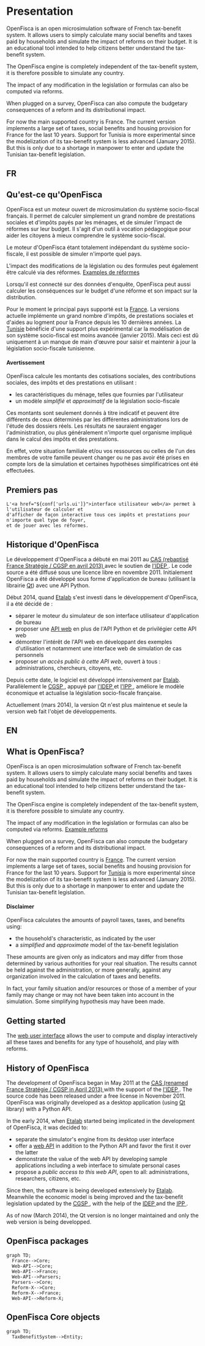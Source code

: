 # Presentation

OpenFisca is an open microsimulation software of French tax-benefit system.
It allows users to simply calculate many social benefits and taxes paid by households and simulate the impact of reforms on their budget.
It is an educational tool intended to help citizens better understand the tax-benefit system.

The OpenFisca engine is completely independent of the tax-benefit system, it is therefore possible to simulate any country.

The impact of any modification in the legislation or formulas can also be computed via reforms.

When plugged on a survey, OpenFisca can also compute the budgetary consequences of a reform and its distributional impact.

For now the main supported country is France. The current version implements a large set of taxes, social benefits and housing provision for France for the last 10 years. Support for Tunisia is more experimental since the modelization of its tax-benefit system is less advanced (January 2015). But this is only due to a shortage in manpower to enter and update the Tunisian tax-benefit legislation.

## FR

<h2>Qu'est-ce qu'OpenFisca</h2>

<p>
    OpenFisca est un moteur ouvert de microsimulation du système socio-fiscal français.
    Il permet de calculer simplement un grand nombre de prestations sociales et d'impôts payés
    par les ménages, et de simuler l'impact de réformes sur leur budget.
    Il s'agit d'un outil à vocation pédagogique pour aider les citoyens à mieux comprendre le système
    socio-fiscal.
</p>

<p>
    Le moteur d'OpenFisca étant totalement indépendant du système socio-fiscale, il est possible de simuler
    n'importe quel pays.
</p>

<p>
    L'impact des modifications de la législation ou des formules peut également être calculé via des réformes.
    <a href="${urls.get_url(ctx, 'reforms')}">Examples de réformes</a>
</p>

<p>
    Lorsqu'il est connecté sur des données d'enquête, OpenFisca peut aussi calculer les conséquences sur le
    budget d'une réforme et son impact sur la distribution.
</p>

<p>
    Pour le moment le principal pays supporté est la
    <a href="https://github.com/openfisca/openfisca-france" rel="external" target="_blank">France</a>.
    La versions actuelle implémente un grand nombre d'impôts, de prestations sociales et d'aides au logment
    pour la France depuis les 10 dernières années.
    La <a href="https://github.com/openfisca/openfisca-tunisia" rel="external" target="_blank">Tunisie</a>
    bénéficie d'une support plus expérimental car la modélisation de son système socio-fiscal est moins
    avancée (janvier 2015).
    Mais ceci est dû uniquement à un manque de main d'œuvre pour saisir et maintenir à jour la législation
    socio-fiscale tunisienne.
</p>

<div class="alert alert-warning">
    <h4>Avertissement</h4>
    <p>
        OpenFisca calcule les montants des cotisations sociales, des contributions sociales, des impôts
        et des prestations en utilisant :
    </p>
    <ul>
        <li>les caractéristiques du ménage, telles que fournies par l'utilisateur</li>
        <li>un modèle <em>simplifié</em> et <em>approximatif</em> de la législation socio-fiscale</li>
    </ul>
    <p>
        Ces montants sont seulement donnés à titre indicatif et peuvent être différents de ceux déterminés
        par les différentes administrations lors de l'étude des dossiers réels.
        Les résultats ne sauraient engager l'administration, ou plus généralement n'importe quel organisme
        impliqué dans le calcul des impôts et des prestations.
    </p>
    <p>
        En effet, votre situation familiale et/ou vos ressources ou celles de l'un des membres de votre
        famille peuvent changer ou ne pas avoir été prises en compte lors de la simulation et
        certaines hypothèses simplificatrices ont été effectuées.
    </p>
</div>

<h2>Premiers pas</h2>

<p>

    L'<a href="${conf['urls.ui']}">interface utilisateur web</a> permet à l'utilisateur de calculer et
    d'afficher de façon interactive tous ces impôts et prestations pour n'importe quel type de foyer,
    et de jouer avec les réformes.
</p>

<h2>Historique d'OpenFisca</h2>

<p>
    Le développement d'OpenFisca a débuté en mai 2011 au
    <a href="http://www.strategie.gouv.fr/" rel="external" target="_blank">
      <abbr title="Centre d'analyse stratégique">CAS</abbr>
      (rebaptisé France Stratégie /
      <abbr title="Commissariat général à la stratégie et à la prospective">CGSP</abbr>
      en avril 2013)
    </a>
    avec le soutien de
    <a href="http://www.idep-fr.org/" rel="external" target="_blank">
        l'<abbr title="Institut d'économie publique">IDEP</abbr>
    </a>.
    Le code source a été diffusé sous une licence libre en novembre 2011.
    Initialement OpenFisca a été développé sous forme d'application de bureau
    (utilisant la librairie <a href="http://qt-project.org/" rel="external" target="_blank">Qt</a>)
    avec une API Python.
</p>
<p>
    Début 2014, quand <a href="https://www.etalab.gouv.fr/" rel="external" target="_blank">Etalab</a>
    s'est investi dans le développement d'OpenFisca, il a été décidé de :
</p>
<ul>
    <li>
        séparer le moteur du simulateur de son interface utilisateur d'application de bureau
    </li>
    <li>
        proposer une <a href="${urls.get_url(ctx, 'documentation', 'api')}">API web</a> en plus de l'API Python
        et de privilégier cette API web
    </li>
    <li>
        démontrer l'intérêt de l'API web en développant des exemples d'utilisation et notamment une
        interface web de simulation de cas personnels
    </li>
    <li>
        proposer un <em>accès public à cette API web</em>, ouvert à tous : administrations,
        chercheurs, citoyens, etc.
    </li>
</ul>
<p>
    Depuis cette date, le logiciel est développé intensivement par
    <a href="https://www.etalab.gouv.fr/" rel="external" target="_blank">Etalab</a>.
    Parallèlement le
    <a href="http://www.strategie.gouv.fr/" rel="external" target="_blank">
        <abbr title="Commissariat général à la stratégie et à la prospective">CGSP</abbr>
    </a>,
    appuyé par
    <a href="http://www.idep-fr.org/" rel="external" target="_blank">
        l'<abbr title="Institut d'économie publique">IDEP</abbr>
    </a>
    et
    <a href="http://www.ipp.eu/" rel="external" target="_blank">
        l'<abbr title="Institut des politiques publiques">IPP</abbr>
    </a>, améliore le modèle économique et actualise la législation socio-fiscale française.
</p>
<p>
    Actuellement (mars 2014), la version Qt n'est plus maintenue et seule la version web fait l'objet de
    développements.
</p>

## EN

<h2>What is OpenFisca?</h2>

<p>
    OpenFisca is an open microsimulation software of French tax-benefit system. It allows users to simply
    calculate many social benefits and taxes paid by households and simulate
    the impact of reforms on their budget.
    It is an educational tool intended to help citizens better understand the tax-benefit system.
</p>

<p>
    The OpenFisca engine is completely independent of the tax-benefit system,
    it is therefore possible to simulate any country.
</p>

<p>
    The impact of any modification in the legislation or formulas can also be computed via reforms.
    <a href="${urls.get_url(ctx, 'reforms')}">Example reforms</a>
</p>

<p>
    When plugged on a survey, OpenFisca can also compute the budgetary consequences
    of a reform and its distributional impact.
</p>

<p>
    For now the main supported country is
    <a href="https://github.com/openfisca/openfisca-france" rel="external" target="_blank">France</a>.
    The current version implements a large set of taxes, social benefits
    and housing provision for France for the last 10 years.
    Support for
    <a href="https://github.com/openfisca/openfisca-tunisia" rel="external" target="_blank">Tunisia</a>
    is more experimental since the modelization of its tax-benefit system is less advanced (January 2015).
    But this is only due to a shortage in manpower to enter and update the Tunisian tax-benefit legislation.
</p>

<div class="alert alert-warning">
    <h4>Disclaimer</h4>
    <p>OpenFisca calculates the amounts of payroll taxes, taxes, and benefits using:</p>
    <ul>
        <li>the household's characteristic, as indicated by the user</li>
        <li>a <em>simplified</em> and <em>approximate</em> model of the tax-benefit legislation</li>
    </ul>
    <p>
        These amounts are given only as indicators and may differ from those determined by various authorities
        for your real situation. The results cannot be held against the administration,
        or more generally, against any organization involved in the calculation of taxes and benefits.
    </p>
    <p>
        In fact, your family situation and/or resources or those of a member of your family may change or
        may not have been taken into account in the simulation. Some simplifying hypothesis may have been made.
    </p>
</div>

<h2>Getting started</h2>

<p>
    The <a href="${conf['urls.ui']}">web user interface</a> allows the user to compute and display interactively
    all these taxes and benefits for any type of household, and play with reforms.
</p>

<h2>History of OpenFisca</h2>

<p>
    The development of OpenFisca began in May 2011 at the
    <a href="http://www.strategie.gouv.fr/" rel="external" target="_blank">
        <abbr title="Centre d'analyse stratégique">CAS</abbr>
        (renamed France Stratégie /
        <abbr title="Commissariat général à la stratégie et à la prospective">CGSP</abbr>
        in April 2013)
    </a>
    with the support of the
    <a href="http://www.idep-fr.org/" rel="external" target="_blank">
        l'<abbr title="Institut d'économie publique">IDEP</abbr>
    </a>.
    The source code has been released under a free license in November 2011.
    OpenFisca was originally developed as a desktop application
    (using <a href="http://qt-project.org/" rel="external" target="_blank">Qt</a> library)
    with a Python API.
</p>
<p>
    In the early 2014, when <a href="https://www.etalab.gouv.fr/" rel="external" target="_blank">Etalab</a>
    started being implicated in the development of OpenFisca, it was decided to:
</p>
<ul>
    <li>
        separate the simulator's engine from its desktop user interface
    </li>
    <li>
        offer a <a href="${urls.get_url(ctx, 'documentation', 'api')}">web API</a>
        in addition to the Python API and favor the first it over the latter
    </li>
    <li>
        demonstrate the value of the web API by developing sample applications including
        a web interface to simulate personal cases
    </li>
    <li>
       propose a <em>public access to this web API</em>,
       open to all: administrations, researchers, citizens, etc.
    </li>
</ul>
<p>
    Since then, the software is being developed extensively by
    <a href="https://www.etalab.gouv.fr/" rel="external" target="_blank">Etalab</a>.
    Meanwhile the economic model is being improved and the tax-benefit legislation updated by the
    <a href="http://www.strategie.gouv.fr/" rel="external" target="_blank">
        <abbr title="Commissariat général à la stratégie et à la prospective">CGSP</abbr>
    </a>,
    with the help of the
    <a href="http://www.idep-fr.org/" rel="external" target="_blank">
        <abbr title="Institut d'économie publique">IDEP</abbr>
    </a>
    and the
    <a href="http://www.ipp.eu/" rel="external" target="_blank">
        <abbr title="Institut des politiques publiques">IPP</abbr>
    </a>.
</p>
<p>
    As of now (March 2014), the Qt version is no longer maintained and only the web version is being developped.
</p>

## OpenFisca packages

```mermaid
graph TD;
  France-->Core;
  Web-API-->Core;
  Web-API-->France;
  Web-API-->Parsers;
  Parsers-->Core;
  Reform-X-->Core;
  Reform-X-->France;
  Web-API-->Reform-X;
```

## OpenFisca Core objects

```mermaid
graph TD;
  TaxBenefitSystem-->Entity;
```
